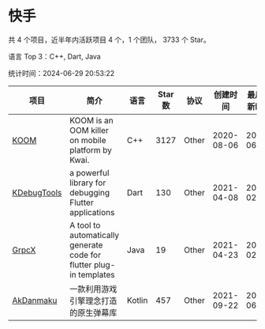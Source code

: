# 快手

共 4 个项目，近半年内活跃项目 4 个，1 个团队， 3733 个 Star。

语言 Top 3：C++, Dart, Java

统计时间：2024-06-29 20:53:22

| 项目 | 简介 | 语言 | Star 数 | 协议 | 创建时间 | 最后更新时间 |
| --- | --- | --- | --- | --- | --- | --- |
| [KOOM](https://github.com/KwaiAppTeam/KOOM) | KOOM is an OOM killer on mobile platform by Kwai. | C++ | 3127 | Other | 2020-08-06 | 2024-06-29 |
| [KDebugTools](https://github.com/KwaiAppTeam/KDebugTools) | a powerful library for debugging Flutter applications | Dart | 130 | Other | 2021-04-08 | 2024-02-07 |
| [GrpcX](https://github.com/KwaiAppTeam/GrpcX) | A tool to automatically generate code for flutter plug-in templates | Java | 19 | Other | 2021-04-23 | 2024-02-19 |
| [AkDanmaku](https://github.com/KwaiAppTeam/AkDanmaku) | 一款利用游戏引擎理念打造的原生弹幕库 | Kotlin | 457 | Other | 2021-09-22 | 2024-06-07 |
